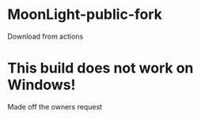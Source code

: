 # MoonLight-public-fork
Download from actions

# This build does not work on Windows!

Made off the owners request
